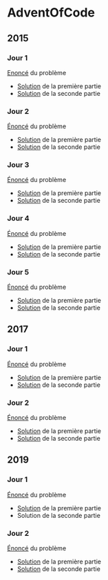 # AdventOfCode

## 2015

### Jour 1

[Enoncé](https://adventofcode.com/2015/day/1) du problème

- [Solution](https://github.com/cos-imo/AdventOfCode/blob/main/2015/Jour%201/solution120151.py) de la première partie
- [Solution](https://github.com/cos-imo/AdventOfCode/blob/main/2015/Jour%201/solution120152.py) de la seconde partie

### Jour 2

[Énoncé](https://adventofcode.com/2015/day/2) du problème

* [Solution](https://github.com/cos-imo/AdventOfCode/blob/main/2015/Jour%202/solution220151.py) de la première partie
* [Solution](https://github.com/cos-imo/AdventOfCode/blob/main/2015/Jour%202/solution220152.py) de la seconde partie

### Jour 3

[Énoncé](https://adventofcode.com/2015/day/2) du problème

* [Solution](https://github.com/cos-imo/AdventOfCode/blob/main/2015/Jour%203/solution320151.py) de la première partie
* [Solution](https://github.com/cos-imo/AdventOfCode/blob/main/2015/Jour%203/solution320152.py) de la seconde partie

### Jour 4

[Énoncé](https://adventofcode.com/2015/day/4) du problème

* [Solution](https://github.com/cos-imo/AdventOfCode/blob/main/2015/Jour%204/solution420151.py) de la première partie
* [Solution](https://github.com/cos-imo/AdventOfCode/blob/main/2015/Jour%204/solution420152.py) de la seconde partie

### Jour 5

[Énoncé](https://adventofcode.com/2015/day/5) du problème

* [Solution](https://github.com/cos-imo/AdventOfCode/blob/main/2015/Jour%205/solution520151.py) de la première partie
* [Solution](https://github.com/cos-imo/AdventOfCode/blob/main/2015/Jour%205/solution520152.py) de la seconde partie

## 2017

### Jour 1

[Énoncé](https://adventofcode.com/2017/day/1) du problème

* [Solution](https://github.com/cos-imo/AdventOfCode/blob/main/2017/Jour%201/solution120171.py) de la première partie
* [Solution](https://github.com/cos-imo/AdventOfCode/blob/main/2017/Jour%201/solution120172.py) de la seconde partie

### Jour 2

[Énoncé](https://adventofcode.com/2017/day/2) du problème

* [Solution](https://github.com/cos-imo/AdventOfCode/blob/main/2017/Jour%202/solution220171.py) de la première partie
* [Solution](https://github.com/cos-imo/AdventOfCode/blob/main/2017/Jour%202/solution220172.py) de la seconde partie

## 2019

### Jour 1

[Énoncé](https://adventofcode.com/2019/day/1) du problème

* [Solution](https://github.com/cos-imo/AdventOfCode/blob/main/2019/Jour%201/solution120191.py) de la première partie
* Solution de la seconde partie

### Jour 2

[Énoncé](https://adventofcode.com/2019/day/2) du problème

* [Solution](https://github.com/cos-imo/AdventOfCode/blob/main/2019/Jour%202/solution220191.py) de la première partie
* [Solution](https://github.com/cos-imo/AdventOfCode/blob/main/2019/Jour%202/solution220192.py) de la seconde partie
